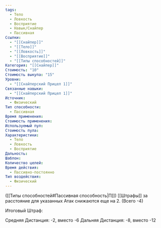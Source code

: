 ```yaml
---
tags:
  - Тело
  - Ловкость
  - Восприятие
  - Навык/Снайпер
  - Пассивная
Ссылки:
  - "[[Снайпер]]"
  - "[[Тело]]"
  - "[[Ловкость]]"
  - "[[Восприятие]]"
  - "[[Типы способностей]]"
Категория: "[[Снайпер]]"
Стоимость: "10"
Стоимость выкупа: "15"
Уровни:
  - "[[Снайперский Прицел 1]]"
Связанные навыки:
  - "[[Снайперский Прицел 1]]"
Источник:
  - Физический
Тип способности:
  - Пассивная
Время применения: 
Стоимость применения: 
Используемый пул: 
Стоимость пула: 
Характеристики:
  - Тело
  - Ловкость
  - Восприятие
Дальность: 
Шаблон: 
Количество целей: 
Время действия:
  - Пассивно-постоянно
Тип воздействия:
  - Физический
---
```

([[Типы способностей#Пассивная способность|П]]) [[Штрафы]] за расстояние для указанных Атак снижаются еще на 2. (Всего -4)

Итоговый Штраф:

Средняя Дистанция: -2, вместо -6
Дальняя Дистанция: -8, вместо -12